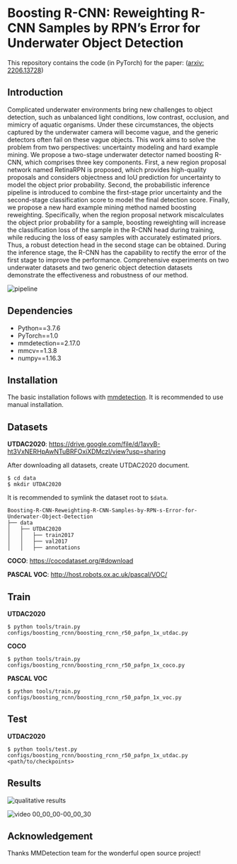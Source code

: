# Boosting R-CNN: Reweighting R-CNN Samples by RPN’s Error for Underwater Object Detection

This repository contains the code (in PyTorch) for the paper: ([arxiv: 2206.13728](http://arxiv.org/abs/2206.13728))

## Introduction

Complicated underwater environments bring new challenges to object detection, such as unbalanced light conditions, low contrast, occlusion, and mimicry of aquatic organisms. Under these circumstances, the objects captured by the underwater camera will become vague, and the generic detectors often fail on these vague objects. This work aims to solve the problem from two perspectives: uncertainty modeling and hard example mining. We propose a two-stage underwater detector named boosting R-CNN, which comprises three key components. First, a new region proposal network named RetinaRPN is proposed, which provides high-quality proposals and considers objectness and IoU prediction for uncertainty to model the object prior probability. Second, the probabilistic inference pipeline is introduced to combine the first-stage prior uncertainty and the second-stage classification score to model the final detection score. Finally, we propose a new hard example mining method named boosting reweighting. Specifically, when the region proposal network miscalculates the object prior probability for a sample, boosting reweighting will increase the classification loss of the sample in the R-CNN head during training, while reducing the loss of easy samples with accurately estimated priors. Thus, a robust detection head in the second stage can be obtained. During the inference stage, the R-CNN has the capability to rectify the error of the first stage to improve the performance. Comprehensive experiments on two underwater datasets and two generic object detection datasets demonstrate the effectiveness and robustness of our method. 

![pipeline](https://user-images.githubusercontent.com/46233799/175853966-7e9464aa-406b-42fa-a1b4-b0639dbaf577.png)


## Dependencies

- Python==3.7.6
- PyTorch==1.0
- mmdetection==2.17.0
- mmcv==1.3.8
- numpy==1.16.3

## Installation

The basic installation follows with [mmdetection](https://github.com/mousecpn/mmdetection/blob/master/docs/get_started.md). It is recommended to use manual installation. 

## Datasets

**UTDAC2020**: https://drive.google.com/file/d/1avyB-ht3VxNERHpAwNTuBRFOxiXDMczI/view?usp=sharing

After downloading all datasets, create UTDAC2020 document.

```
$ cd data
$ mkdir UTDAC2020
```

It is recommended to symlink the dataset root to `$data`.

```
Boosting-R-CNN-Reweighting-R-CNN-Samples-by-RPN-s-Error-for-Underwater-Object-Detection
├── data
│   ├── UTDAC2020
│   │   ├── train2017
│   │   ├── val2017
│   │   ├── annotations
```

**COCO**: https://cocodataset.org/#download

**PASCAL VOC**: http://host.robots.ox.ac.uk/pascal/VOC/

## Train

**UTDAC2020**

```
$ python tools/train.py configs/boosting_rcnn/boosting_rcnn_r50_pafpn_1x_utdac.py
```

**COCO**

```
$ python tools/train.py configs/boosting_rcnn/boosting_rcnn_r50_pafpn_1x_coco.py
```

**PASCAL VOC**

```
$ python tools/train.py configs/boosting_rcnn/boosting_rcnn_r50_pafpn_1x_voc.py
```

## Test

**UTDAC2020**

```
$ python tools/test.py configs/boosting_rcnn/boosting_rcnn_r50_pafpn_1x_utdac.py <path/to/checkpoints>
```

## Results
![qualitative results](https://user-images.githubusercontent.com/46233799/175853981-828f55f8-d868-4524-ab8a-cc24ab92ec05.png)

![video 00_00_00-00_00_30](https://user-images.githubusercontent.com/46233799/175854144-e61280e7-9c06-4d59-b739-3e4974121dbb.gif)

## Acknowledgement

Thanks MMDetection team for the wonderful open source project!
